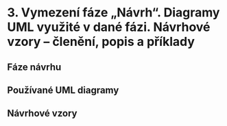 # 3. Vymezení fáze „Návrh“. Diagramy UML využité v dané fázi. Návrhové vzory – členění, popis a příklady

## Fáze návrhu

## Používané UML diagramy

## Návrhové vzory
